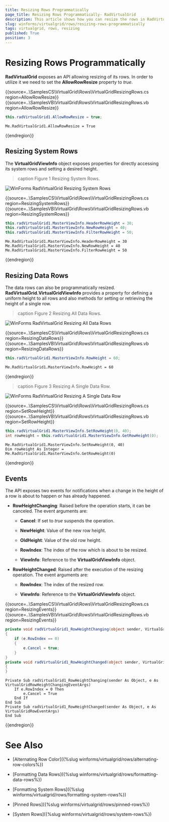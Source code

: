 ```yaml
---
title: Resizing Rows Programmatically
page_title: Resizing Rows Programmatically- RadVirtualGrid
description: This article shows how you can resize the rows in RadVirtualGrid in the code.
slug: winforms/virtualgrid/rows/resizing-rows-programmatically
tags: virtualgrid, rows, resizing
published: True
position: 3
---
```


# Resizing Rows Programmatically

__RadVirtualGrid__ exposes an API allowing resizing of its rows. In order to utilize it we need to set the __AllowRowResize__ property to *true*.

{{source=..\SamplesCS\VirtualGrid\Rows\VirtualGridResizingRows.cs region=AllowRowResize}} 
{{source=..\SamplesVB\VirtualGrid\Rows\VirtualGridResizingRows.vb region=AllowRowResize}}
````C#
this.radVirtualGrid1.AllowRowResize = true;

````
````VB.NET
Me.RadVirtualGrid1.AllowRowResize = True

```` 



{{endregion}}

## Resizing System Rows

The __VirtualGridViewInfo__ object exposes properties for directly accessing its system rows and setting a desired height.

>caption Figure 1 Resizing System Rows.

![WinForms RadVirtualGrid Resizing System Rows](images/virtualgrid-rows-resizing-rows002.png)

{{source=..\SamplesCS\VirtualGrid\Rows\VirtualGridResizingRows.cs region=ResizingSystemRows}} 
{{source=..\SamplesVB\VirtualGrid\Rows\VirtualGridResizingRows.vb region=ResizingSystemRows}}
````C#
this.radVirtualGrid1.MasterViewInfo.HeaderRowHeight = 30;
this.radVirtualGrid1.MasterViewInfo.NewRowHeight = 40;
this.radVirtualGrid1.MasterViewInfo.FilterRowHeight = 50;

````
````VB.NET
Me.RadVirtualGrid1.MasterViewInfo.HeaderRowHeight = 30
Me.RadVirtualGrid1.MasterViewInfo.NewRowHeight = 40
Me.RadVirtualGrid1.MasterViewInfo.FilterRowHeight = 50

```` 



{{endregion}}

## Resizing Data Rows

The data rows can also be programmatically resized. __RadVirtualGrid.VirtualGridViewInfo__ provides a property for defining a uniform height to all rows and also methods for setting or retrieving the height of a single row.

>caption Figure 2 Resizing All Data Rows.

![WinForms RadVirtualGrid Resizing All Data Rows](images/virtualgrid-rows-resizing-rows003.png)

{{source=..\SamplesCS\VirtualGrid\Rows\VirtualGridResizingRows.cs region=ResizingDataRows}} 
{{source=..\SamplesVB\VirtualGrid\Rows\VirtualGridResizingRows.vb region=ResizingDataRows}}
````C#
this.radVirtualGrid1.MasterViewInfo.RowHeight = 60;

````
````VB.NET
Me.RadVirtualGrid1.MasterViewInfo.RowHeight = 60

```` 



{{endregion}}

>caption Figure 3 Resizing A Single Data Row.

![WinForms RadVirtualGrid Resizing A Single Data Row](images/virtualgrid-rows-resizing-rows004.png)

{{source=..\SamplesCS\VirtualGrid\Rows\VirtualGridResizingRows.cs region=SetRowHeight}} 
{{source=..\SamplesVB\VirtualGrid\Rows\VirtualGridResizingRows.vb region=SetRowHeight}}
````C#
this.radVirtualGrid1.MasterViewInfo.SetRowHeight(0, 40);
int rowHeight = this.radVirtualGrid1.MasterViewInfo.GetRowHeight(0);

````
````VB.NET
Me.RadVirtualGrid1.MasterViewInfo.SetRowHeight(0, 40)
Dim rowHeight As Integer = Me.RadVirtualGrid1.MasterViewInfo.GetRowHeight(0)

```` 



{{endregion}}

## Events

The API exposes two events for notifications when a change in the height of a row is about to happen or has already happened.

* __RowHeightChanging__: Raised before the operation starts, it can be canceled. The event arguments are:

     * __Cancel__: If set to *true* suspends the operation.

     * __NewHeight__: Value of the new row height.

     * __OldHeight__: Value of the old row height.

     * __RowIndex__: The index of the row which is about to be resized.
      
     * __ViewInfo__: Reference to the __VirtualGridViewInfo__ object.

* __RowHeightChanged__: Raised after the execution of the resizing operation. The event arguments are:

     * __RowIndex__: The index of the resized row.
      
     * __ViewInfo__: Reference to the __VirtualGridViewInfo__ object.

{{source=..\SamplesCS\VirtualGrid\Rows\VirtualGridResizingRows.cs region=ResizingEvents}} 
{{source=..\SamplesVB\VirtualGrid\Rows\VirtualGridResizingRows.vb region=ResizingEvents}}
````C#
private void radVirtualGrid1_RowHeightChanging(object sender, VirtualGridRowHeightChangingEventArgs e)
{
    if (e.RowIndex == 0)
    {
        e.Cancel = true;
    }
}
private void radVirtualGrid1_RowHeightChanged(object sender, VirtualGridRowEventArgs e)
{
}

````
````VB.NET
Private Sub radVirtualGrid1_RowHeightChanging(sender As Object, e As VirtualGridRowHeightChangingEventArgs)
    If e.RowIndex = 0 Then
        e.Cancel = True
    End If
End Sub
Private Sub radVirtualGrid1_RowHeightChanged(sender As Object, e As VirtualGridRowEventArgs)
End Sub

```` 



{{endregion}}

# See Also
* [Alternating Row Color]({%slug winforms/virtualgrid/rows/alternating-row-colors%})

* [Formatting Data Rows]({%slug winforms/virtualgrid/rows/formatting-data-rows%})

* [Formatting System Rows]({%slug winforms/virtualgrid/rows/formatting-system-rows%})

* [Pinned Rows]({%slug winforms/virtualgrid/rows/pinned-rows%})

* [System Rows]({%slug winforms/virtualgrid/rows/system-rows%})

